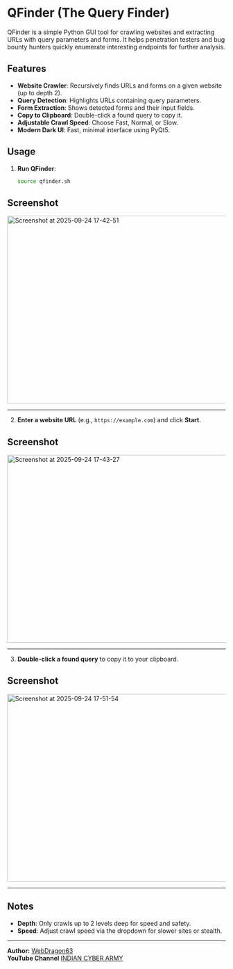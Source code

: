 # QFinder (The Query Finder)

QFinder is a simple Python GUI tool for crawling websites and extracting URLs with query parameters and forms. It helps penetration testers and bug bounty hunters quickly enumerate interesting endpoints for further analysis.

## Features

- **Website Crawler**: Recursively finds URLs and forms on a given website (up to depth 2).
- **Query Detection**: Highlights URLs containing query parameters.
- **Form Extraction**: Shows detected forms and their input fields.
- **Copy to Clipboard**: Double-click a found query to copy it.
- **Adjustable Crawl Speed**: Choose Fast, Normal, or Slow.
- **Modern Dark UI**: Fast, minimal interface using PyQt5.

## Usage


1. **Run QFinder**:

   ```bash
   source qfinder.sh
   ```

## Screenshot
<img width="710" height="432" alt="Screenshot at 2025-09-24 17-42-51" src="https://github.com/user-attachments/assets/b68a119b-f4c2-4b66-9be9-7019a502a169" />

---

2. **Enter a website URL** (e.g., `https://example.com`) and click **Start**.
## Screenshot
<img width="710" height="432" alt="Screenshot at 2025-09-24 17-43-27" src="https://github.com/user-attachments/assets/e19cf1fa-aab4-4cac-9c81-24e32cc5e683" />

---

3. **Double-click a found query** to copy it to your clipboard.

## Screenshot
<img width="710" height="432" alt="Screenshot at 2025-09-24 17-51-54" src="https://github.com/user-attachments/assets/b59bbd5a-9fee-4c2b-9d53-890945f69e5d" />

---
## Notes

- **Depth**: Only crawls up to 2 levels deep for speed and safety.
- **Speed**: Adjust crawl speed via the dropdown for slower sites or stealth.

---
**Author:** [WebDragon63](https://github.com/webdragon63)\
**YouTube Channel** [INDIAN CYBER ARMY](https://youtube.com/@webdragon63)
